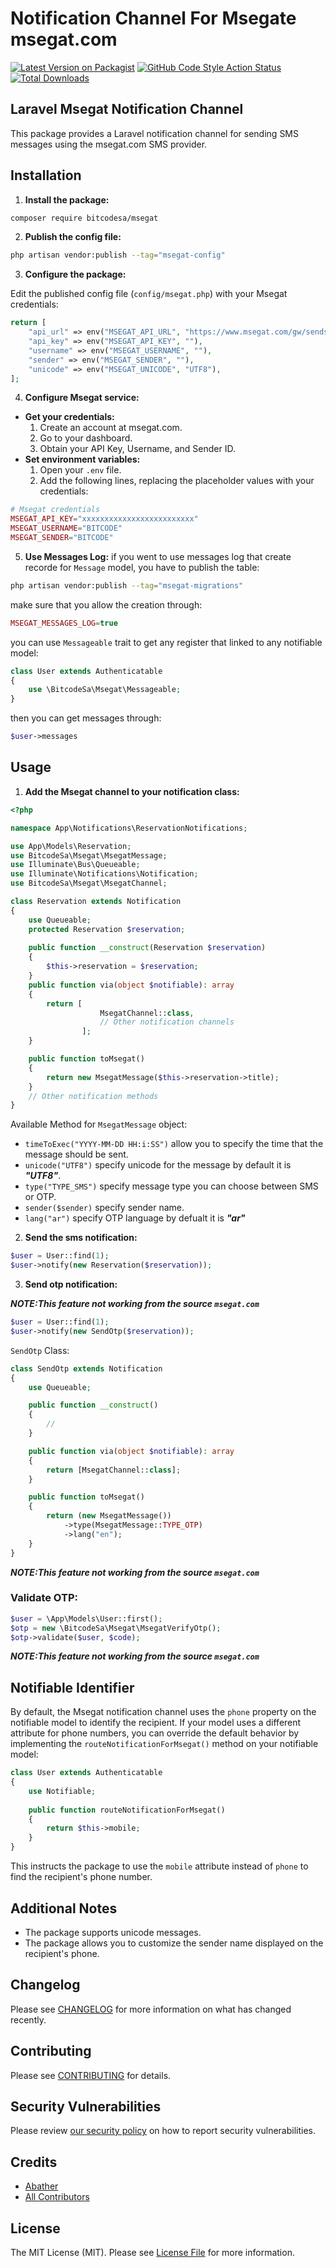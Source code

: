 # Notification Channel For Msegate msegat.com

[![Latest Version on Packagist](https://img.shields.io/packagist/v/bitcodesa/msegat.svg?style=flat-square)](https://packagist.org/packages/bitcodesa/msegat)
[![GitHub Code Style Action Status](https://img.shields.io/github/actions/workflow/status/bitcodesa/msegat/fix-php-code-style-issues.yml?branch=main&label=code%20style&style=flat-square)](https://github.com/bitcodesa/msegat/actions?query=workflow%3A"Fix+PHP+code+style+issues"+branch%3Amain)
[![Total Downloads](https://img.shields.io/packagist/dt/bitcodesa/msegat.svg?style=flat-square)](https://packagist.org/packages/bitcodesa/msegat)

## Laravel Msegat Notification Channel

This package provides a Laravel notification channel for sending SMS messages using the msegat.com SMS provider.

## Installation

1. **Install the package:**

```bash
composer require bitcodesa/msegat
```

2. **Publish the config file:**

```bash
php artisan vendor:publish --tag="msegat-config"
```

3. **Configure the package:**

Edit the published config file (`config/msegat.php`) with your Msegat credentials:

```php
return [
    "api_url" => env("MSEGAT_API_URL", "https://www.msegat.com/gw/sendsms.php"),
    "api_key" => env("MSEGAT_API_KEY", ""),
    "username" => env("MSEGAT_USERNAME", ""),
    "sender" => env("MSEGAT_SENDER", ""),
    "unicode" => env("MSEGAT_UNICODE", "UTF8"),
];
```

4. **Configure Msegat service:**

* **Get your credentials:**
    1. Create an account at msegat.com.
    2. Go to your dashboard.
    3. Obtain your API Key, Username, and Sender ID.
* **Set environment variables:**
    1. Open your `.env` file.
    2. Add the following lines, replacing the placeholder values with your credentials:

```php
# Msegat credentials
MSEGAT_API_KEY="xxxxxxxxxxxxxxxxxxxxxxxxx"
MSEGAT_USERNAME="BITCODE"
MSEGAT_SENDER="BITCODE"
```

5. **Use Messages Log:**
   if you went to use messages log that create recorde for `Message` model, you have to publish the table:

```bash
php artisan vendor:publish --tag="msegat-migrations"
```

make sure that you allow the creation through:

```php
MSEGAT_MESSAGES_LOG=true
```

you can use `Messageable` trait to get any register that linked to any notifiable model:

```php
class User extends Authenticatable 
{
    use \BitcodeSa\Msegat\Messageable;
}
```

then you can get messages through:

```php
$user->messages
```

## Usage

1. **Add the Msegat channel to your notification class:**

```php
<?php

namespace App\Notifications\ReservationNotifications;

use App\Models\Reservation;
use BitcodeSa\Msegat\MsegatMessage;
use Illuminate\Bus\Queueable;
use Illuminate\Notifications\Notification;
use BitcodeSa\Msegat\MsegatChannel;

class Reservation extends Notification
{
    use Queueable;
    protected Reservation $reservation;
    
    public function __construct(Reservation $reservation)
    {
        $this->reservation = $reservation;
    }
    public function via(object $notifiable): array
    {
        return [
                    MsegatChannel::class,
                    // Other notification channels
                ];
    }

    public function toMsegat()
    {
        return new MsegatMessage($this->reservation->title);
    }
    // Other notification methods
}
```

Available Method for `MsegatMessage` object:

- `timeToExec("YYYY-MM-DD HH:i:SS")` allow you to specify the time that the message should be sent.
- `unicode("UTF8")` specify unicode for the message by default it is ***"UTF8"***.
- `type("TYPE_SMS")` specify message type you can choose between SMS or OTP.
- `sender($sender)` specify sender name.
- `lang("ar")` specify OTP language by defualt it is ***"ar"***

2. **Send the sms notification:**

```php
$user = User::find(1);
$user->notify(new Reservation($reservation));
```

3. **Send otp notification:**

***NOTE:This feature not working from the source `msegat.com`***

```php
$user = User::find(1);
$user->notify(new SendOtp($reservation));
```

`SendOtp` Class:

```php
class SendOtp extends Notification
{
    use Queueable;

    public function __construct()
    {
        //
    }

    public function via(object $notifiable): array
    {
        return [MsegatChannel::class];
    }

    public function toMsegat()
    {
        return (new MsegatMessage())
            ->type(MsegatMessage::TYPE_OTP)
            ->lang("en");
    }
}
```

***NOTE:This feature not working from the source `msegat.com`***

### **Validate OTP:**

```php
$user = \App\Models\User::first();
$otp = new \BitcodeSa\Msegat\MsegatVerifyOtp();
$otp->validate($user, $code);
```

***NOTE:This feature not working from the source `msegat.com`***

## Notifiable Identifier

By default, the Msegat notification channel uses the `phone` property on the notifiable model to identify the recipient.
If your model uses a different attribute for phone numbers, you can override the default behavior by implementing
the `routeNotificationForMsegat()` method on your notifiable model:

```php
class User extends Authenticatable 
{
    use Notifiable;
    
    public function routeNotificationForMsegat()
    {
        return $this->mobile;
    }
}
```

This instructs the package to use the `mobile` attribute instead of `phone` to find the recipient's phone number.

## Additional Notes

* The package supports unicode messages.
* The package allows you to customize the sender name displayed on the recipient's phone.

## Changelog

Please see [CHANGELOG](CHANGELOG.md) for more information on what has changed recently.

## Contributing

Please see [CONTRIBUTING](CONTRIBUTING.md) for details.

## Security Vulnerabilities

Please review [our security policy](../../security/policy) on how to report security vulnerabilities.

## Credits

- [Abather](https://github.com/Abather)
- [All Contributors](../../contributors)

## License

The MIT License (MIT). Please see [License File](LICENSE.md) for more information.
